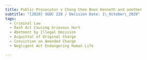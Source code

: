 ```yaml
---
title: Public Prosecutor v Chong Chee Boon Kenneth and another
subtitle: "[2020] SGDC 228 / Decision Date: 1\_October\_2020"
tags:
  - Criminal Law
  - Rash Act Causing Grievous Hurt
  - Abetment by Illegal Omission
  - Acquittal of Original Charge
  - Conviction on Amended Charge
  - Negligent Act Endangering Human Life

---
```

